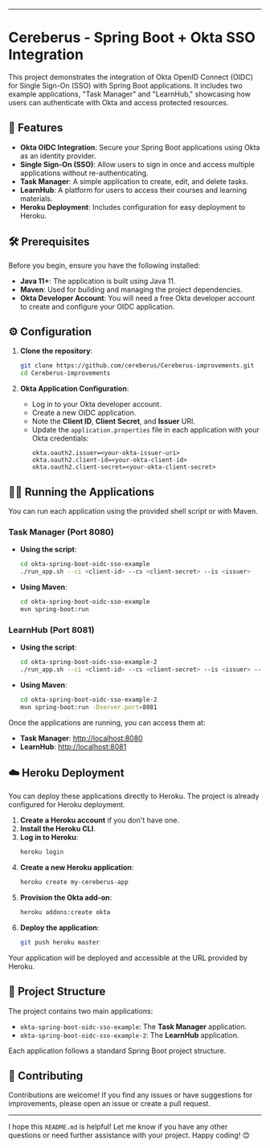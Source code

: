 
-----

# Cereberus - Spring Boot + Okta SSO Integration

This project demonstrates the integration of Okta OpenID Connect (OIDC) for Single Sign-On (SSO) with Spring Boot applications. It includes two example applications, "Task Manager" and "LearnHub," showcasing how users can authenticate with Okta and access protected resources.

## 🚀 Features

  * **Okta OIDC Integration**: Secure your Spring Boot applications using Okta as an identity provider.
  * **Single Sign-On (SSO)**: Allow users to sign in once and access multiple applications without re-authenticating.
  * **Task Manager**: A simple application to create, edit, and delete tasks.
  * **LearnHub**: A platform for users to access their courses and learning materials.
  * **Heroku Deployment**: Includes configuration for easy deployment to Heroku.

## 🛠️ Prerequisites

Before you begin, ensure you have the following installed:

  * **Java 11+**: The application is built using Java 11.
  * **Maven**: Used for building and managing the project dependencies.
  * **Okta Developer Account**: You will need a free Okta developer account to create and configure your OIDC application.

## ⚙️ Configuration

1.  **Clone the repository**:

    ```bash
    git clone https://github.com/cereberus/Cereberus-improvements.git
    cd Cereberus-improvements
    ```

2.  **Okta Application Configuration**:

      * Log in to your Okta developer account.
      * Create a new OIDC application.
      * Note the **Client ID**, **Client Secret**, and **Issuer** URI.
      * Update the `application.properties` file in each application with your Okta credentials:
        ```properties
        okta.oauth2.issuer=<your-okta-issuer-uri>
        okta.oauth2.client-id=<your-okta-client-id>
        okta.oauth2.client-secret=<your-okta-client-secret>
        ```

## 🏃‍♀️ Running the Applications

You can run each application using the provided shell script or with Maven.

### Task Manager (Port 8080)

  * **Using the script**:
    ```bash
    cd okta-spring-boot-oidc-sso-example
    ./run_app.sh --ci <client-id> --cs <client-secret> --is <issuer>
    ```
  * **Using Maven**:
    ```bash
    cd okta-spring-boot-oidc-sso-example
    mvn spring-boot:run
    ```

### LearnHub (Port 8081)

  * **Using the script**:
    ```bash
    cd okta-spring-boot-oidc-sso-example-2
    ./run_app.sh --ci <client-id> --cs <client-secret> --is <issuer> --po 8081
    ```
  * **Using Maven**:
    ```bash
    cd okta-spring-boot-oidc-sso-example-2
    mvn spring-boot:run -Dserver.port=8081
    ```

Once the applications are running, you can access them at:

  * **Task Manager**: [http://localhost:8080](https://www.google.com/search?q=http://localhost:8080)
  * **LearnHub**: [http://localhost:8081](https://www.google.com/search?q=http://localhost:8081)

## ☁️ Heroku Deployment

You can deploy these applications directly to Heroku. The project is already configured for Heroku deployment.

1.  **Create a Heroku account** if you don't have one.
2.  **Install the Heroku CLI**.
3.  **Log in to Heroku**:
    ```bash
    heroku login
    ```
4.  **Create a new Heroku application**:
    ```bash
    heroku create my-cereberus-app
    ```
5.  **Provision the Okta add-on**:
    ```bash
    heroku addons:create okta
    ```
6.  **Deploy the application**:
    ```bash
    git push heroku master
    ```

Your application will be deployed and accessible at the URL provided by Heroku.

## 📂 Project Structure

The project contains two main applications:

  * `okta-spring-boot-oidc-sso-example`: The **Task Manager** application.
  * `okta-spring-boot-oidc-sso-example-2`: The **LearnHub** application.

Each application follows a standard Spring Boot project structure.

## 🤝 Contributing

Contributions are welcome\! If you find any issues or have suggestions for improvements, please open an issue or create a pull request.

-----

I hope this `README.md` is helpful\! Let me know if you have any other questions or need further assistance with your project. Happy coding\! 😊
